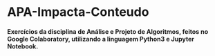 # APA-Impacta-Conteudo
#### Exercícios da disciplina de Análise e Projeto de Algoritmos, feitos no Google Colaboratory, utilizando a linguagem Python3 e Jupyter Notebook.
